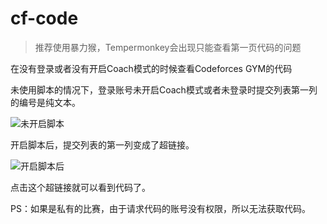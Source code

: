 # cf-code
> 推荐使用暴力猴，Tempermonkey会出现只能查看第一页代码的问题

在没有登录或者没有开启Coach模式的时候查看Codeforces GYM的代码

未使用脚本的情况下，登录账号未开启Coach模式或者未登录时提交列表第一列的编号是纯文本。

![未开启脚本](https://cdn.dianhsu.com/img/2022-06-06-12-51-50.png)

开启脚本后，提交列表的第一列变成了超链接。

![开启脚本后](https://cdn.dianhsu.com/img/2022-06-06-12-52-37.png)

点击这个超链接就可以看到代码了。


PS：如果是私有的比赛，由于请求代码的账号没有权限，所以无法获取代码。
